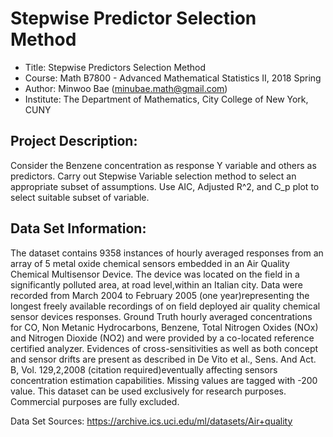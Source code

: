 # Stepwise Predictor Selection Method

- Title: Stepwise Predictors Selection Method
- Course: Math B7800 - Advanced Mathematical Statistics II, 2018 Spring
- Author: Minwoo Bae (minubae.math@gmail.com)
- Institute: The Department of Mathematics, City College of New York, CUNY

## Project Description:
Consider the Benzene concentration as response Y variable and others as predictors.
Carry out Stepwise Variable selection method to select an appropriate subset of assumptions.
Use AIC, Adjusted R^2, and C_p plot to select suitable subset of variable.

## Data Set Information:
The dataset contains 9358 instances of hourly averaged responses from an array of 5 metal oxide chemical sensors embedded
in an Air Quality Chemical Multisensor Device. The device was located on the field in a significantly polluted area,
at road level,within an Italian city. Data were recorded from March 2004 to February 2005 (one year)representing
the longest freely available recordings of on field deployed air quality chemical sensor devices responses.
Ground Truth hourly averaged concentrations for CO, Non Metanic Hydrocarbons, Benzene, Total Nitrogen Oxides (NOx) and
Nitrogen Dioxide (NO2) and were provided by a co-located reference certified analyzer. Evidences of cross-sensitivities
as well as both concept and sensor drifts are present as described in De Vito et al., Sens. And Act. B, Vol. 129,2,2008
(citation required)eventually affecting sensors concentration estimation capabilities.
Missing values are tagged with -200 value.
This dataset can be used exclusively for research purposes. Commercial purposes are fully excluded.

Data Set Sources: https://archive.ics.uci.edu/ml/datasets/Air+quality
